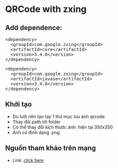 # QRCode with zxing

## Add dependence:

<pre>&lt;<span class="pl-ent">dependency</span>&gt;
  &lt;<span class="pl-ent">groupId</span>&gt;com.google.zxing&lt;/<span class="pl-ent">groupId</span>&gt;
  &lt;<span class="pl-ent">artifactId</span>&gt;core&lt;/<span class="pl-ent">artifactId</span>&gt;
  &lt;<span class="pl-ent">version</span>&gt;3.4.0&lt;/<span class="pl-ent">version</span>&gt;
&lt;/<span class="pl-ent">dependency</span>&gt;
</pre>
<pre>&lt;<span class="pl-ent">dependency</span>&gt;
  &lt;<span class="pl-ent">groupId</span>&gt;com.google.zxing&lt;/<span class="pl-ent">groupId</span>&gt;
  &lt;<span class="pl-ent">artifactId</span>&gt;javase&lt;/<span class="pl-ent">artifactId</span>&gt;
  &lt;<span class="pl-ent">version</span>&gt;3.4.0&lt;/<span class="pl-ent">version</span>&gt;
&lt;/<span class="pl-ent">dependency</span>&gt;
</pre>

## Khởi tạo

- Do lười nên tạo tay 1 thư mục lưu ảnh qrcode
- Thay đổi path tới folder
- Có thể thay đổi kích thước ảnh: hiện tại 350x350
- Ảnh có định dạng .png

## Nguồn tham khảo trên mạng

- Link: <a href="https://www.pixeltrice.com/generate-the-qr-code-using-spring-boot-application/">click here</a>